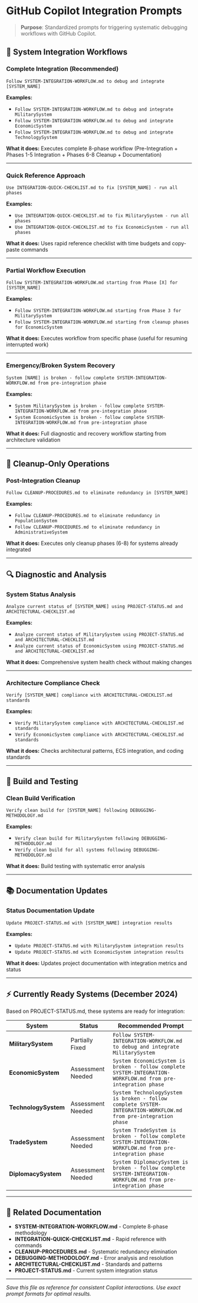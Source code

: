 # GitHub Copilot Integration Prompts

> **Purpose**: Standardized prompts for triggering systematic debugging workflows with GitHub Copilot.

## 🚀 **System Integration Workflows**

### **Complete Integration (Recommended)**
```
Follow SYSTEM-INTEGRATION-WORKFLOW.md to debug and integrate [SYSTEM_NAME]
```

**Examples:**
- `Follow SYSTEM-INTEGRATION-WORKFLOW.md to debug and integrate MilitarySystem`
- `Follow SYSTEM-INTEGRATION-WORKFLOW.md to debug and integrate EconomicSystem`  
- `Follow SYSTEM-INTEGRATION-WORKFLOW.md to debug and integrate TechnologySystem`

**What it does:** Executes complete 8-phase workflow (Pre-Integration + Phases 1-5 Integration + Phases 6-8 Cleanup + Documentation)

---

### **Quick Reference Approach**
```
Use INTEGRATION-QUICK-CHECKLIST.md to fix [SYSTEM_NAME] - run all phases
```

**Examples:**
- `Use INTEGRATION-QUICK-CHECKLIST.md to fix MilitarySystem - run all phases`
- `Use INTEGRATION-QUICK-CHECKLIST.md to fix EconomicSystem - run all phases`

**What it does:** Uses rapid reference checklist with time budgets and copy-paste commands

---

### **Partial Workflow Execution**
```
Follow SYSTEM-INTEGRATION-WORKFLOW.md starting from Phase [X] for [SYSTEM_NAME]
```

**Examples:**
- `Follow SYSTEM-INTEGRATION-WORKFLOW.md starting from Phase 3 for MilitarySystem`
- `Follow SYSTEM-INTEGRATION-WORKFLOW.md starting from cleanup phases for EconomicSystem`

**What it does:** Executes workflow from specific phase (useful for resuming interrupted work)

---

### **Emergency/Broken System Recovery**
```
System [NAME] is broken - follow complete SYSTEM-INTEGRATION-WORKFLOW.md from pre-integration phase
```

**Examples:**
- `System MilitarySystem is broken - follow complete SYSTEM-INTEGRATION-WORKFLOW.md from pre-integration phase`
- `System EconomicSystem is broken - follow complete SYSTEM-INTEGRATION-WORKFLOW.md from pre-integration phase`

**What it does:** Full diagnostic and recovery workflow starting from architecture validation

---

## 🧹 **Cleanup-Only Operations**

### **Post-Integration Cleanup**
```
Follow CLEANUP-PROCEDURES.md to eliminate redundancy in [SYSTEM_NAME]
```

**Examples:**
- `Follow CLEANUP-PROCEDURES.md to eliminate redundancy in PopulationSystem`
- `Follow CLEANUP-PROCEDURES.md to eliminate redundancy in AdministrativeSystem`

**What it does:** Executes only cleanup phases (6-8) for systems already integrated

---

## 🔍 **Diagnostic and Analysis**

### **System Status Analysis**
```
Analyze current status of [SYSTEM_NAME] using PROJECT-STATUS.md and ARCHITECTURAL-CHECKLIST.md
```

**Examples:**
- `Analyze current status of MilitarySystem using PROJECT-STATUS.md and ARCHITECTURAL-CHECKLIST.md`
- `Analyze current status of EconomicSystem using PROJECT-STATUS.md and ARCHITECTURAL-CHECKLIST.md`

**What it does:** Comprehensive system health check without making changes

---

### **Architecture Compliance Check**
```
Verify [SYSTEM_NAME] compliance with ARCHITECTURAL-CHECKLIST.md standards
```

**Examples:**
- `Verify MilitarySystem compliance with ARCHITECTURAL-CHECKLIST.md standards`
- `Verify EconomicSystem compliance with ARCHITECTURAL-CHECKLIST.md standards`

**What it does:** Checks architectural patterns, ECS integration, and coding standards

---

## 🎯 **Build and Testing**

### **Clean Build Verification**
```
Verify clean build for [SYSTEM_NAME] following DEBUGGING-METHODOLOGY.md
```

**Examples:**
- `Verify clean build for MilitarySystem following DEBUGGING-METHODOLOGY.md`
- `Verify clean build for all systems following DEBUGGING-METHODOLOGY.md`

**What it does:** Build testing with systematic error analysis

---

## 📚 **Documentation Updates**

### **Status Documentation Update**
```
Update PROJECT-STATUS.md with [SYSTEM_NAME] integration results
```

**Examples:**
- `Update PROJECT-STATUS.md with MilitarySystem integration results`
- `Update PROJECT-STATUS.md with EconomicSystem integration results`

**What it does:** Updates project documentation with integration metrics and status

---

## ⚡ **Currently Ready Systems (December 2024)**

Based on PROJECT-STATUS.md, these systems are ready for integration:

| System | Status | Recommended Prompt |
|--------|--------|-------------------|
| **MilitarySystem** | Partially Fixed | `Follow SYSTEM-INTEGRATION-WORKFLOW.md to debug and integrate MilitarySystem` |
| **EconomicSystem** | Assessment Needed | `System EconomicSystem is broken - follow complete SYSTEM-INTEGRATION-WORKFLOW.md from pre-integration phase` |
| **TechnologySystem** | Assessment Needed | `System TechnologySystem is broken - follow complete SYSTEM-INTEGRATION-WORKFLOW.md from pre-integration phase` |
| **TradeSystem** | Assessment Needed | `System TradeSystem is broken - follow complete SYSTEM-INTEGRATION-WORKFLOW.md from pre-integration phase` |
| **DiplomacySystem** | Assessment Needed | `System DiplomacySystem is broken - follow complete SYSTEM-INTEGRATION-WORKFLOW.md from pre-integration phase` |

---

## 🔗 **Related Documentation**

- **SYSTEM-INTEGRATION-WORKFLOW.md** - Complete 8-phase methodology
- **INTEGRATION-QUICK-CHECKLIST.md** - Rapid reference with commands
- **CLEANUP-PROCEDURES.md** - Systematic redundancy elimination
- **DEBUGGING-METHODOLOGY.md** - Error analysis and resolution
- **ARCHITECTURAL-CHECKLIST.md** - Standards and patterns
- **PROJECT-STATUS.md** - Current system integration status

---

*Save this file as reference for consistent Copilot interactions. Use exact prompt formats for optimal results.*